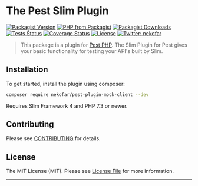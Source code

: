# The Pest Slim Plugin

[![Packagist Version][icon-packagist]][link-packagist]
[![PHP from Packagist][icon-php-version]][link-packagist]
[![Packagist Downloads][icon-downloads]][link-packagist]
[![Tests Status][icon-workflow]][link-workflow]
[![Coverage Status][icon-coverage]][link-coverage]
[![License][icon-license]][link-license]
[![Twitter: nekofar][icon-twitter]][link-twitter]

> This package is a plugin for [Pest PHP](https://pestphp.com).
The Slim Plugin for Pest gives your basic functionality for testing your API's built by Slim.

## Installation

To get started, install the plugin using composer:

```bash
composer require nekofar/pest-plugin-mock-client --dev
```


Requires Slim Framework 4 and PHP 7.3 or newer.

<!--
## Usage

```php
use function Nekofar\Pest\MockClient\client;
            
it('', function (): void {
    client();
});
```
-->

## Contributing

Please see [CONTRIBUTING](CONTRIBUTING.md) for details.

## License

The MIT License (MIT). Please see [License File](LICENSE) for more information.

---
[icon-packagist]: https://img.shields.io/packagist/v/nekofar/pest-plugin-mock-client.svg
[icon-php-version]: https://img.shields.io/packagist/php-v/nekofar/pest-plugin-mock-client.svg
[icon-twitter]: https://img.shields.io/twitter/follow/nekofar.svg?style=flat
[icon-coverage]: https://codecov.io/gh/nekofar/pest-plugin-mock-client/graph/badge.svg
[icon-license]: https://img.shields.io/github/license/nekofar/pest-plugin-mock-client.svg
[icon-workflow]: https://img.shields.io/github/actions/workflow/status/nekofar/pest-plugin-mock-client/tests.yml
[icon-downloads]: https://img.shields.io/packagist/dt/nekofar/pest-plugin-mock-client

[link-packagist]: https://packagist.org/packages/nekofar/pest-plugin-mock-client
[link-twitter]: https://twitter.com/nekofar
[link-coverage]: https://codecov.io/gh/nekofar/pest-plugin-mock-client
[link-license]: https://github.com/nekofar/pest-plugin-mock-client/blob/master/LICENSE.md
[link-workflow]: https://github.com/nekofar/pest-plugin-mock-client/actions/workflows/tests.yml
